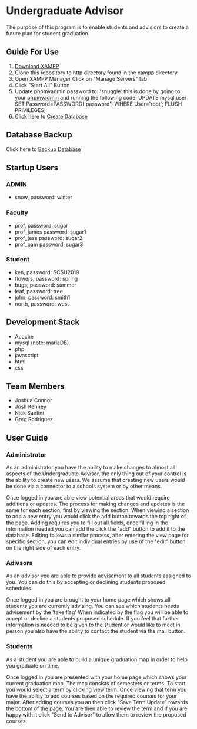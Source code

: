 # Undergraduate Advisor
The purpose of this program is to enable students and advisiors to create a future plan for student graduation.

## Guide For Use
1. [Download XAMPP](https://www.apachefriends.org/download.html)
2. Clone this repository to http directory found in the xampp directory
3. Open XAMPP Manager Click on "Manage Servers" tab
4. Click "Start All" Button
5. Update phpmyadmin password to: 'snuggle' this is done by going to your [phpmyadmin](http://localhost/phpmyadmin) and running the following code: UPDATE mysql.user SET Password=PASSWORD('password') WHERE User='root'; FLUSH PRIVILEGES;
5. Click here to [Create Database](http://localhost/ug-advisor/php/start.php)

## Database Backup
Click here to [Backup Database](http://localhost/ug-advisor/php/backup.php)

## Startup Users

### ADMIN
- snow,  password: winter
### Faculty
- prof,  password: sugar
- prof_james password: sugar1
- prof_jess password: sugar2
- prof_pam password: sugar3
### Student
- ken, password: SCSU2019
- flowers, password: spring
- bugs, password: summer
- leaf, password: tree
- john, password: smith1
- north, password: west

## Development Stack
- Apache
- mysql (note: mariaDB)
- php
- javascript
- html
- css

## Team Members
- Joshua Connor
- Josh Kenney
- Nick Santini
- Greg Rodriguez

## User Guide

### Administrator
As an administrator you have the ability to make changes to almost all aspects of the Undergraduate Advisor, the only thing out of your control is the ability to create new users. We assume that creating new users would be done via a connector to a schools system or by other means.

Once logged in you are able view potential areas that would require additions or updates. The process for making changes and updates is the same for each section, first by viewing the section. When viewing a section to add a new entry you would click the add button towards the top right of the page. Adding requires you to fill out all fields, once filling in the information needed you can add the click the "add" button to add it to the database. Editing follows a similar process, after entering the view page for specific section, you can edit individual entries by use of the "edit" button on the right side of each entry.

### Adivsors
As an advisor you are able to provide advisement to all students assigned to you. You can do this by accepting or declining students proposed schedules.

Once logged in you are brought to your home page which shows all students you are currently advising. You can see which students needs advisement by the 'take flag' When indicated by the flag you will be able to accept or decline a students proposed schedule. If you feel that further information is needed to be given to the student or would like to meet in person you also have the ability to contact the student via the mail button.

### Students
As a student you are able to build a unique graduation map in order to help you graduate on time. 

Once logged in you are presented with your home page which shows your current graduation map. The map consists of semesters or terms. To start you would select a term by clicking view term. Once viewing that term you have the ability to add courses based on the required courses for your major. After adding courses you an then click "Save Term Update" towards the bottom of the page. You are then able to review the term and if you are happy with it click "Send to Advisor" to allow them to review the proposed courses.
